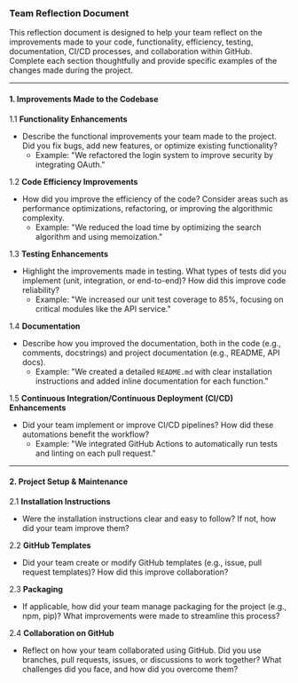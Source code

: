 ### Team Reflection Document

This reflection document is designed to help your team reflect on the improvements made to your code, functionality, efficiency, testing, documentation, CI/CD processes, and collaboration within GitHub. Complete each section thoughtfully and provide specific examples of the changes made during the project.

---

#### 1. **Improvements Made to the Codebase**

1.1 **Functionality Enhancements**  
- Describe the functional improvements your team made to the project. Did you fix bugs, add new features, or optimize existing functionality?
  - Example: "We refactored the login system to improve security by integrating OAuth."

1.2 **Code Efficiency Improvements**  
- How did you improve the efficiency of the code? Consider areas such as performance optimizations, refactoring, or improving the algorithmic complexity.
  - Example: "We reduced the load time by optimizing the search algorithm and using memoization."

1.3 **Testing Enhancements**  
- Highlight the improvements made in testing. What types of tests did you implement (unit, integration, or end-to-end)? How did this improve code reliability?
  - Example: "We increased our unit test coverage to 85%, focusing on critical modules like the API service."

1.4 **Documentation**  
- Describe how you improved the documentation, both in the code (e.g., comments, docstrings) and project documentation (e.g., README, API docs).
  - Example: "We created a detailed `README.md` with clear installation instructions and added inline documentation for each function."

1.5 **Continuous Integration/Continuous Deployment (CI/CD) Enhancements**  
- Did your team implement or improve CI/CD pipelines? How did these automations benefit the workflow?
  - Example: "We integrated GitHub Actions to automatically run tests and linting on each pull request."

---

#### 2. **Project Setup & Maintenance**

2.1 **Installation Instructions**  
- Were the installation instructions clear and easy to follow? If not, how did your team improve them?

2.2 **GitHub Templates**  
- Did your team create or modify GitHub templates (e.g., issue, pull request templates)? How did this improve collaboration?

2.3 **Packaging**  
- If applicable, how did your team manage packaging for the project (e.g., npm, pip)? What improvements were made to streamline this process?

2.4 **Collaboration on GitHub**  
- Reflect on how your team collaborated using GitHub. Did you use branches, pull requests, issues, or discussions to work together? What challenges did you face, and how did you overcome them?
